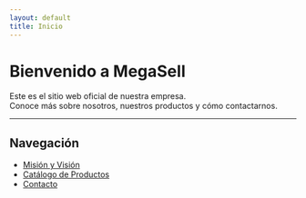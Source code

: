 ```yaml
---
layout: default
title: Inicio
---
```


# Bienvenido a MegaSell

Este es el sitio web oficial de nuestra empresa.  
Conoce más sobre nosotros, nuestros productos y cómo contactarnos.

---

## Navegación

- [Misión y Visión](/about/)
- [Catálogo de Productos](/catalog/)
- [Contacto](/contact/)

